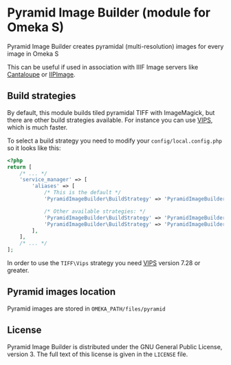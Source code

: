 # Pyramid Image Builder (module for Omeka S)

Pyramid Image Builder creates pyramidal (multi-resolution) images for every image in Omeka S

This can be useful if used in association with IIIF Image servers like
[Cantaloupe] or [IIPImage].

## Build strategies

By default, this module builds tiled pyramidal TIFF with ImageMagick, but there
are other build strategies available. For instance you can use [VIPS], which is
much faster.

To select a build strategy you need to modify your `config/local.config.php` so
it looks like this:

```php
<?php
return [
    /* ... */
    'service_manager' => [
        'aliases' => [
            /* This is the default */
            'PyramidImageBuilder\BuildStrategy' => 'PyramidImageBuilder\BuildStrategy\TIFF\ImageMagick',

            /* Other available strategies: */
            'PyramidImageBuilder\BuildStrategy' => 'PyramidImageBuilder\BuildStrategy\TIFF\Vips',
            'PyramidImageBuilder\BuildStrategy' => 'PyramidImageBuilder\BuildStrategy\JPEG2000\ImageMagick',
        ],
    ],
    /* ... */
];
```

In order to use the `TIFF\Vips` strategy you need [VIPS] version 7.28 or greater.

## Pyramid images location

Pyramid images are stored in `OMEKA_PATH/files/pyramid`

## License

Pyramid Image Builder is distributed under the GNU General Public License,
version 3. The full text of this license is given in the `LICENSE` file.

[Cantaloupe]: https://cantaloupe-project.github.io/
[IIPImage]: https://iipimage.sourceforge.io
[VIPS]: https://github.com/libvips/libvips
